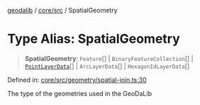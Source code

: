 [geodalib](../../../modules.md) / [core/src](../index.md) / SpatialGeometry

# Type Alias: SpatialGeometry

> **SpatialGeometry**: `Feature`[] \| `BinaryFeatureCollection`[] \| [`PointLayerData`](PointLayerData.md)[] \| `ArcLayerData`[] \| `HexagonIdLayerData`[]

Defined in: [core/src/geometry/spatial-join.ts:30](https://github.com/GeoDaCenter/geoda-lib/blob/5c8fba7800a0ff8c8ed4b8b260cc40d1229fb38a/js/packages/core/src/geometry/spatial-join.ts#L30)

The type of the geometries used in the GeoDaLib
